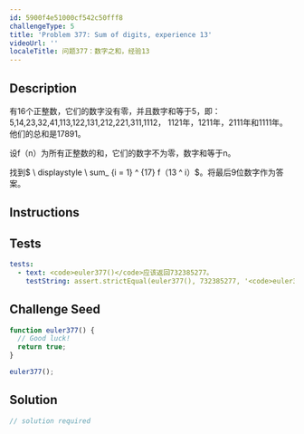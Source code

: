```yaml
---
id: 5900f4e51000cf542c50fff8
challengeType: 5
title: 'Problem 377: Sum of digits, experience 13'
videoUrl: ''
localeTitle: 问题377：数字之和，经验13
---
```


## Description
<section id="description">有16个正整数，它们的数字没有零，并且数字和等于5，即：5,14,23,32,41,113,122,131,212,221,311,1112， 1121年，1211年，2111年和1111年。他们的总和是17891。 <p>设f（n）为所有正整数的和，它们的数字不为零，数字和等于n。 </p><p>找到$ \ displaystyle \ sum_ {i = 1} ^ {17} f（13 ^ i）$。将最后9位数字作为答案。 </p></section>

## Instructions
<section id="instructions">
</section>

## Tests
<section id='tests'>

```yml
tests:
  - text: <code>euler377()</code>应该返回732385277。
    testString: assert.strictEqual(euler377(), 732385277, '<code>euler377()</code> should return 732385277.');

```

</section>

## Challenge Seed
<section id='challengeSeed'>

<div id='js-seed'>

```js
function euler377() {
  // Good luck!
  return true;
}

euler377();

```

</div>



</section>

## Solution
<section id='solution'>

```js
// solution required
```
</section>
